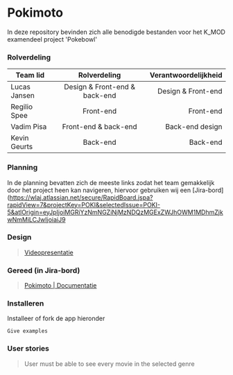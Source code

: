 # Pokimoto

In deze repository bevinden zich alle benodigde bestanden voor het K_MOD examendeel project 'Pokebowl'

### Rolverdeling

| Team lid      | Rolverdeling  | Verantwoordelijkheid |
| ------------- |:-------------:| -----:|
| Lucas Jansen     | Design & Front-end & back-end | Design & Front-end |
| Regilio Spee      | Front-end     |   Front-end |
| Vadim Pisa | Front-end & back-end |   Back-end design |
| Kevin Geurts | Back-end    |    Back-end |

### Planning
In de planning bevatten zich de meeste links zodat het team gemakkelijk door het project heen kan navigeren, hiervoor gebruiken wij een [Jira-bord](https://wlaj.atlassian.net/secure/RapidBoard.jspa?rapidView=7&projectKey=POKI&selectedIssue=POKI-5&atlOrigin=eyJpIjoiMGRiYzNmNGZiNjMzNDQzMGExZWJhOWM1MDhmZjkwNmMiLCJwIjoiaiJ9

### Design
 
 > [Videopresentatie](https://youtu.be/NJQgT6OU364)
 
 ### Gereed (in Jira-bord)
 
 > [Pokimoto | Documentatie](https://docs.google.com/document/d/1gEKKa4inJEiDDlx7E4xLKw7DUX5FPZNvJ2ANABqBQ34/edit?usp=sharing)

### Installeren

Installeer of fork de app hieronder

```
Give examples
```
 
 ### User stories

> User must be able to see every movie in the selected genre
